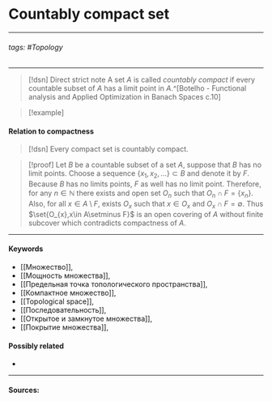 # Countably compact set
***
###### tags: #Topology  
***
>[!dsn] Direct strict note
>A set $A$ is called *countably compact* if every countable subset of $A$ has a limit point in $A$.^[Botelho - Functional analysis and Applied Optimization in Banach Spaces с.10]

>[!example]
>

#### Relation to compactness
>[!dsn] 
>Every compact set is countably compact.

>[!proof]
>Let $B$ be a countable subset of a set $A$, suppose that $B$ has no limit points. 
>Choose a sequence $\{x_{1},x_{2},\dots\}\subset B$ and denote it by $F$. Because $B$ has no limits points, $F$ as well has no limit point. Therefore, for any $n\in\mathbb{N}$ there exists and open set $O_{n}$ such that $O_{n}\cap F=\{x_{n}\}$. Also, for all $x\in A\setminus F$, exists $O_{x}$ such that $x\in O_{x}$ and $O_{x}\cap F=\emptyset$. Thus $\set{O_{x},x\in A\setminus F}$ is an open covering of $A$ without finite subcover which contradicts compactness of $A$.
***
#### Keywords
- [[Множество]],
- [[Мощность множества]],
- [[Предельная точка топологического пространства]],
- [[Компактное множество]],
- [[Topological space]],
- [[Последовательность]],
- [[Открытое и замкнутое множества]],
- [[Покрытие множества]],
#### Possibly related
- 
***
#### Sources:
